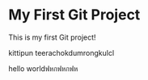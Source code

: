 # My First Git Project

This is my first Git project!

kittipun teerachokdumrongkulcl

hello worldฟหกฟหกฟห
